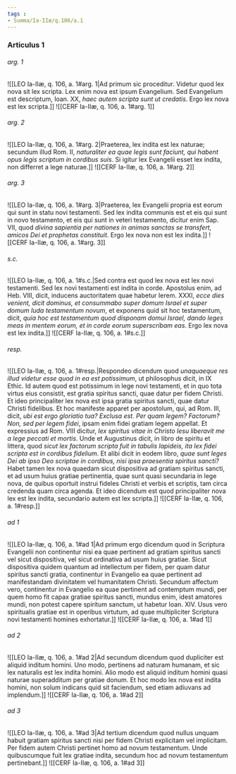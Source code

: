 ```yaml
---
tags : 
- Summa/Ia-IIæ/q.106/a.1
---
```


### Articulus 1

###### arg. 1
![[LEO Ia-IIæ, q. 106, a. 1#arg. 1|Ad primum sic proceditur. Videtur quod lex nova sit lex scripta. Lex enim nova est ipsum Evangelium. Sed Evangelium est descriptum, Ioan. XX, *haec autem scripta sunt ut credatis*. Ergo lex nova est lex scripta.]]
![[CERF Ia-IIæ, q. 106, a. 1#arg. 1]]

###### arg. 2
![[LEO Ia-IIæ, q. 106, a. 1#arg. 2|Praeterea, lex indita est lex naturae; secundum illud Rom. II, *naturaliter ea quae legis sunt faciunt, qui habent opus legis scriptum in cordibus suis*. Si igitur lex Evangelii esset lex indita, non differret a lege naturae.]]
![[CERF Ia-IIæ, q. 106, a. 1#arg. 2]]

###### arg. 3
![[LEO Ia-IIæ, q. 106, a. 1#arg. 3|Praeterea, lex Evangelii propria est eorum qui sunt in statu novi testamenti. Sed lex indita communis est et eis qui sunt in novo testamento, et eis qui sunt in veteri testamento, dicitur enim Sap. VII, quod *divina sapientia per nationes in animas sanctas se transfert, amicos Dei et prophetas constituit*. Ergo lex nova non est lex indita.]]
![[CERF Ia-IIæ, q. 106, a. 1#arg. 3]]

###### s.c.
![[LEO Ia-IIæ, q. 106, a. 1#s.c.|Sed contra est quod lex nova est lex novi testamenti. Sed lex novi testamenti est indita in corde. Apostolus enim, ad Heb. VIII, dicit, inducens auctoritatem quae habetur Ierem. XXXI, *ecce dies venient, dicit dominus, et consummabo super domum Israel et super domum Iuda testamentum novum*, et exponens quid sit hoc testamentum, dicit, *quia hoc est testamentum quod disponam domui Israel, dando leges meas in mentem eorum, et in corde eorum superscribam eas*. Ergo lex nova est lex indita.]]
![[CERF Ia-IIæ, q. 106, a. 1#s.c.]]

###### resp.
![[LEO Ia-IIæ, q. 106, a. 1#resp.|Respondeo dicendum quod *unaquaeque res illud videtur esse quod in ea est potissimum*, ut philosophus dicit, in IX Ethic. Id autem quod est potissimum in lege novi testamenti, et in quo tota virtus eius consistit, est gratia spiritus sancti, quae datur per fidem Christi. Et ideo principaliter lex nova est ipsa gratia spiritus sancti, quae datur Christi fidelibus. Et hoc manifeste apparet per apostolum, qui, ad Rom. III, dicit, *ubi est ergo gloriatio tua? Exclusa est. Per quam legem? Factorum? Non, sed per legem fidei*, ipsam enim fidei gratiam legem appellat. Et expressius ad Rom. VIII dicitur, *lex spiritus vitae in Christo Iesu liberavit me a lege peccati et mortis*. Unde et Augustinus dicit, in libro de spiritu et littera, quod *sicut lex factorum scripta fuit in tabulis lapideis, ita lex fidei scripta est in cordibus fidelium*. Et alibi dicit in eodem libro, *quae sunt leges Dei ab ipso Deo scriptae in cordibus, nisi ipsa praesentia spiritus sancti?* Habet tamen lex nova quaedam sicut dispositiva ad gratiam spiritus sancti, et ad usum huius gratiae pertinentia, quae sunt quasi secundaria in lege nova, de quibus oportuit instrui fideles Christi et verbis et scriptis, tam circa credenda quam circa agenda. Et ideo dicendum est quod principaliter nova lex est lex indita, secundario autem est lex scripta.]]
![[CERF Ia-IIæ, q. 106, a. 1#resp.]]

###### ad 1
![[LEO Ia-IIæ, q. 106, a. 1#ad 1|Ad primum ergo dicendum quod in Scriptura Evangelii non continentur nisi ea quae pertinent ad gratiam spiritus sancti vel sicut dispositiva, vel sicut ordinativa ad usum huius gratiae. Sicut dispositiva quidem quantum ad intellectum per fidem, per quam datur spiritus sancti gratia, continentur in Evangelio ea quae pertinent ad manifestandam divinitatem vel humanitatem Christi. Secundum affectum vero, continentur in Evangelio ea quae pertinent ad contemptum mundi, per quem homo fit capax gratiae spiritus sancti, mundus enim, idest amatores mundi, non potest capere spiritum sanctum, ut habetur Ioan. XIV. Usus vero spiritualis gratiae est in operibus virtutum, ad quae multipliciter Scriptura novi testamenti homines exhortatur.]]
![[CERF Ia-IIæ, q. 106, a. 1#ad 1]]

###### ad 2
![[LEO Ia-IIæ, q. 106, a. 1#ad 2|Ad secundum dicendum quod dupliciter est aliquid inditum homini. Uno modo, pertinens ad naturam humanam, et sic lex naturalis est lex indita homini. Alio modo est aliquid inditum homini quasi naturae superadditum per gratiae donum. Et hoc modo lex nova est indita homini, non solum indicans quid sit faciendum, sed etiam adiuvans ad implendum.]]
![[CERF Ia-IIæ, q. 106, a. 1#ad 2]]

###### ad 3
![[LEO Ia-IIæ, q. 106, a. 1#ad 3|Ad tertium dicendum quod nullus unquam habuit gratiam spiritus sancti nisi per fidem Christi explicitam vel implicitam. Per fidem autem Christi pertinet homo ad novum testamentum. Unde quibuscumque fuit lex gratiae indita, secundum hoc ad novum testamentum pertinebant.]]
![[CERF Ia-IIæ, q. 106, a. 1#ad 3]]


